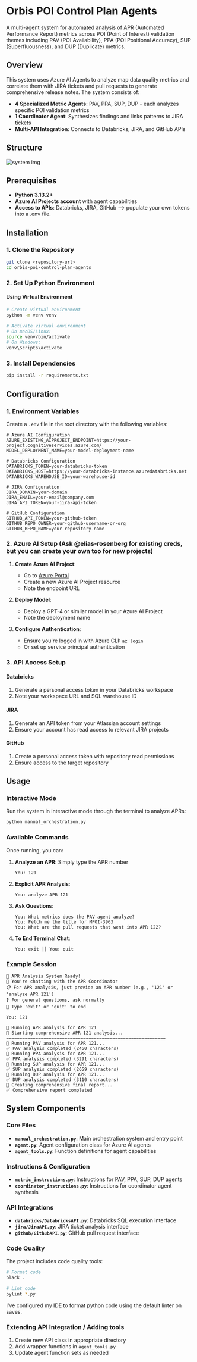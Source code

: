 # Orbis POI Control Plan Agents

A multi-agent system for automated analysis of APR (Automated Performance Report) metrics across POI (Point of Interest) validation themes including PAV (POI Availability), PPA (POI Positional Accuracy), SUP (Superfluousness), and DUP (Duplicate) metrics.

## Overview

This system uses Azure AI Agents to analyze map data quality metrics and correlate them with JIRA tickets and pull requests to generate comprehensive release notes. The system consists of:

- **4 Specialized Metric Agents**: PAV, PPA, SUP, DUP - each analyzes specific POI validation metrics
- **1 Coordinator Agent**: Synthesizes findings and links patterns to JIRA tickets
- **Multi-API Integration**: Connects to Databricks, JIRA, and GitHub APIs

## Structure

![system img](./assets/system.png)

## Prerequisites

- **Python 3.13.2+**
- **Azure AI Projects account** with agent capabilities
- **Access to APIs**: Databricks, JIRA, GitHub --> populate your own tokens into a .env file. 

## Installation

### 1. Clone the Repository

```bash
git clone <repository-url>
cd orbis-poi-control-plan-agents
```

### 2. Set Up Python Environment

#### Using Virtual Environment
```bash
# Create virtual environment
python -m venv venv

# Activate virtual environment
# On macOS/Linux:
source venv/bin/activate
# On Windows:
venv\Scripts\activate
```

### 3. Install Dependencies

```bash
pip install -r requirements.txt
```

## Configuration

### 1. Environment Variables

Create a `.env` file in the root directory with the following variables:

```env
# Azure AI Configuration
AZURE_EXISTING_AIPROJECT_ENDPOINT=https://your-project.cognitiveservices.azure.com/
MODEL_DEPLOYMENT_NAME=your-model-deployment-name

# Databricks Configuration
DATABRICKS_TOKEN=your-databricks-token
DATABRICKS_HOST=https://your-databricks-instance.azuredatabricks.net
DATABRICKS_WAREHOUSE_ID=your-warehouse-id

# JIRA Configuration
JIRA_DOMAIN=your-domain
JIRA_EMAIL=your-email@company.com
JIRA_API_TOKEN=your-jira-api-token

# GitHub Configuration
GITHUB_API_TOKEN=your-github-token
GITHUB_REPO_OWNER=your-github-username-or-org
GITHUB_REPO_NAME=your-repository-name
```

### 2. Azure AI Setup (Ask @elias-rosenberg for existing creds, but you can create your own too for new projects)

1. **Create Azure AI Project**: 
   - Go to [Azure Portal](https://portal.azure.com)
   - Create a new Azure AI Project resource
   - Note the endpoint URL

2. **Deploy Model**:
   - Deploy a GPT-4 or similar model in your Azure AI Project
   - Note the deployment name

3. **Configure Authentication**:
   - Ensure you're logged in with Azure CLI: `az login`
   - Or set up service principal authentication

### 3. API Access Setup

#### Databricks
1. Generate a personal access token in your Databricks workspace
2. Note your workspace URL and SQL warehouse ID

#### JIRA
1. Generate an API token from your Atlassian account settings
2. Ensure your account has read access to relevant JIRA projects

#### GitHub
1. Create a personal access token with repository read permissions
2. Ensure access to the target repository

## Usage

### Interactive Mode

Run the system in interactive mode through the terminal to analyze APRs:

```bash
python manual_orchestration.py
```

### Available Commands

Once running, you can:

1. **Analyze an APR**: Simply type the APR number
   ```
   You: 121
   ```

2. **Explicit APR Analysis**: 
   ```
   You: analyze APR 121
   ```

3. **Ask Questions**:
   ```
   You: What metrics does the PAV agent analyze?
   You: Fetch me the title for MPOI-3963
   You: What are the pull requests that went into APR 122? 
   ```

4. **To End Terminal Chat**:
   ```
   You: exit || You: quit
   ```

### Example Session

```
🤖 APR Analysis System Ready!
💬 You're chatting with the APR Coordinator
📋 For APR analysis, just provide an APR number (e.g., '121' or 'analyze APR 121')
❓ For general questions, ask normally
🚪 Type 'exit' or 'quit' to end

You: 121

🎯 Running APR analysis for APR 121
🚀 Starting comprehensive APR 121 analysis...
============================================================
🔄 Running PAV analysis for APR 121...
✅ PAV analysis completed (2460 characters)
🔄 Running PPA analysis for APR 121...
✅ PPA analysis completed (3291 characters)
🔄 Running SUP analysis for APR 121...
✅ SUP analysis completed (2659 characters)  
🔄 Running DUP analysis for APR 121...
✅ DUP analysis completed (3110 characters)
🔄 Creating comprehensive final report...
✅ Comprehensive report completed
```

## System Components

### Core Files

- **`manual_orchestration.py`**: Main orchestration system and entry point
- **`agent.py`**: Agent configuration class for Azure AI agents
- **`agent_tools.py`**: Function definitions for agent capabilities

### Instructions & Configuration

- **`metric_instructions.py`**: Instructions for PAV, PPA, SUP, DUP agents
- **`coordinator_instructions.py`**: Instructions for coordinator agent synthesis

### API Integrations

- **`databricks/DatabricksAPI.py`**: Databricks SQL execution interface
- **`jira/JiraAPI.py`**: JIRA ticket analysis interface  
- **`github/GithubAPI.py`**: GitHub pull request interface

### Code Quality

The project includes code quality tools:

```bash
# Format code
black .

# Lint code  
pylint *.py
```
I've configured my IDE to format python code using the default linter on saves. 

### Extending API Integration / Adding tools

1. Create new API class in appropriate directory
2. Add wrapper functions in `agent_tools.py`
3. Update agent function sets as needed
